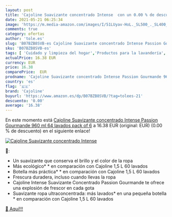 ```yaml
---
layout: post
title: 'Cajoline Suavizante concentrado Intense  con un 0.00 % de descuento'
date: 2021-05-21 06:25:34
image: 'https://m.media-amazon.com/images/I/51LUyav-HoL._SL500_._SL400_.jpg'
comments: true
category: ofertas
author: 'tole.es'
slug: 'B07BZB8SVB-es Cajoline Suavizante concentrado Intense Passion Gourmande...'
sku: 'B07BZB8SVB-es'
tags: [ 'Cuidado y limpieza del hogar','Productos para la lavandería','Salud y cuidado personal','Suavizante líquido','cajoline','suavizante', ]
actualPrice: 16.38 EUR
currency: EUR
price: 16.38
comparePrice:  EUR
prodname: 'Cajoline Suavizante concentrado Intense Passion Gourmande 960 ml 64 lavados    pack of 6'
country: 'es'
flag: '🇪🇸'
brand: 'Cajoline'
buyurl: 'https://www.amazon.es/dp/B07BZB8SVB/?tag=tolees-21'
descuento: '0.00'
average: '16.38'
---
```


En este momento está [Cajoline Suavizante concentrado Intense Passion Gourmande 960 ml 64 lavados    pack of 6](https://www.amazon.es/dp/B07BZB8SVB/?tag=tolees-21) a 16.38 EUR (original:  EUR) (0.00 %  de descuento) en el siguiente enlace!

[![Cajoline Suavizante concentrado Intense ](https://m.media-amazon.com/images/I/51LUyav-HoL._SL500_._SL400_.jpg)](https://www.amazon.es/dp/B07BZB8SVB/?tag=tolees-21)

🔎:

- Un suavizante que conserva el brillo y el color de la ropa
- Más ecológico* * en comparación con Cajoline 1,5 L 60 lavados
- Botella más práctica* * en comparación con Cajoline 1,5 L 60 lavados
- Frescura duradera, incluso cuando llevas la ropa
- Cajoline Intense Suavizante Concentrado Passion Gourmande te ofrece una explosión de frescor en cada gota
- Suavizante ropa ultraconcentrada: más lavados* en una pequeña botella * en comparación con Cajoline 1,5 L 60 lavados

[🛒 Aquí!!!](https://www.amazon.es/dp/B07BZB8SVB/?tag=tolees-21)
